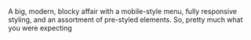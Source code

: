 A big, modern, blocky affair with a mobile-style menu, fully responsive styling,
and an assortment of pre-styled elements. So, pretty much what you were expecting
